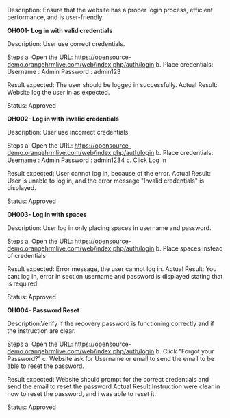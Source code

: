 Description: Ensure that the website has a proper login process, efficient performance, and is user-friendly.

**OH001- Log in with valid credentials**

Description: User use correct credentials.

Steps
a. Open the URL: https://opensource-demo.orangehrmlive.com/web/index.php/auth/login
b. Place credentials: 
Username : Admin
Password : admin123

Result expected: The user should be logged in successfully.
Actual Result: Website log the user in as expected.

Status: Approved

**OH002- Log in with invalid credentials** 

Description: User use incorrect credentials

Steps
a. Open the URL: https://opensource-demo.orangehrmlive.com/web/index.php/auth/login
b. Place credentials: 
Username : Admin
Password : admin1234
c. Click Log In

Result expected: User cannot log in, because of the error.
Actual Result: User is unable to log in, and the error message "Invalid credentials" is displayed.

Status: Approved


**OH003- Log in with spaces**

Description: User log in only placing spaces in username and password.

Steps
a. Open the URL: https://opensource-demo.orangehrmlive.com/web/index.php/auth/login
b. Place spaces instead of credentials

Result expected: Error message, the user cannot log in.
Actual Result: You cant log in, error in section username and password is displayed stating that is required. 

Status: Approved


**OH004- Password Reset**

Description:Verify if the recovery password is functioning correctly and if the instruction are clear.

Steps
a. Open the URL: https://opensource-demo.orangehrmlive.com/web/index.php/auth/login
b. Click "Forgot your Password?"
c. Website ask for Username or email to send the email to be able to reset the password.

Result expected: Website should prompt for the correct credentials and send the email to reset the password
Actual Result:Instruction were clear in how to reset the password, and i was able to reset it.

Status: Approved

